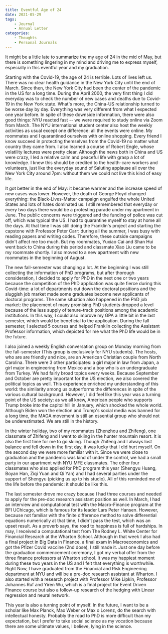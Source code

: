 ```yaml
---
title: Eventful Age of 24
date: 2021-05-29
tags:
	- Journal
	- Annual Letter
categories: 
	- Thoughts
	- Personal Journals
---
```

It might be a little late to summarize the my age of 24 in the mid of May, but there is something lingering in my mind and driving me to express myself, especially in this eventful year and my graduation.

Starting with the Covid-19, the age of 24 is terrible. Lots of lives left us. There was no clear health guidance in the New York City until the end of March. Since then, the New York City had been the center of the pandemic in the US for a long time.  During the April 2000, the very first thing I did everyday was to check the number of new cases and deaths due to Covid-19 in the New York state. What's more, the China-US relationship turned to be worse day by day. Everything was very different from what I expected one year before. In spite of these downside information, there were also good things: NYU reacted fast -- we were required to study online via Zoom from March. The NYU international student center also host the weekly activities as usual except one difference: all the events were online. My roommates and I quarantined ourselves with online shopping. Every friend I know succeed in protecting themselves from the Covid-19 no matter what country they came from. I also learned a course of Robert Engle, whose volatility lectures were pretty clear. Although the news both in China and US were crazy, I led a relative calm and peaceful life with grasp a lot of knowledge. I knew this should be credited to the health-care workers and volunteers, just like the everyday sound of Saluting applause all over the New York City around 7pm: without them we could not live this kind of easy life.  

It got better in the end of May: it became warmer and the increase speed of new cases was lower. However, the death of George Floyd changed everything: the Black-Lives-Matter campaign engulfed the whole United States and lots of hates dominated us. I still remembered that everyday or every two days there would be a protesting parade under my apartment in June. The public concerns were triggered and the funding of police was cut off, which was typical the US. I  had to quarantine myself to stay at home all the days. At that time I was still doing the Franklin's project and starting the capstone with Professor Peter Carr: during all the summer, I was busy with reading papers and writing codes. Therefore, these outside campaigns didn't affect me too much. But my roommates, Yuxiao Cai and Shan Hui went back to China during this period and classmate Xiao Liu came to be my roommate shortly. I also moved to a new apartment with new roommates in the beginning of August. 

The new fall-semester was changing a lot. At the beginning I was still collecting the information of PhD programs, but after thorough consideration, I decided to apply for PhD in the next one or two years because the competition of the PhD application was quite fierce during this Covid-time: a lot of departments cut down the doctoral positions and the sluggish job market made some graduates become new applicants of doctoral programs. The same situation also happened in the PhD job market: the placement of many promising PhD students dropped a level because of the less supply of tenure-track positions among the academic institutions. In this way, I could also improve my GPA a little bit in the last semester, which would be beneficial to the application. During the fall semester, I selected 5 courses and helped Franklin collecting the Assistant Professor information, which depicted  for me what the PhD life would be in the future. 

I also joined a weekly English conversation group on Monday morning from the fall-semester (This group is exclusively for NYU students). The hosts, who are are friendly and nice, are an American Christian couple from North Carolina.  There were 3 other participates: a girl major in law from Japan, a girl major in engineering from Mexico and a boy who is an undergraduate from Turkey. We had fairly broad topics every weeks. Because September and October are pretty important for the US election, we also covered the political topics as well. This experience enriched my understanding of this world: the similarity among us outperforms the differences in spite of the various cultural background. However, I did feel like this year was a turning point of the US society: as we all knew, American people who supports Trump broke into the capitol hill in January, which shocked the whole world. Although Biden won the election and Trump's social media was banned for a long time, the MAGA movement is still an essential group who should not be underestimated. We are still in the history.

In the winter holiday, two of my roommates (Zhenzhou and Zhifeng), one classmate of Zhifeng and I went to skiing in the hunter mountain resort. It is also the first time for me to go skiing. Though Zhifeng and I always lost balance and fell down in the first day, it was lucky that I did hurt myself. On the second day we were more familiar with it. Since we were close to graduation and the pandemic was kind of under the control, we had a small party in our apartment with NYU MFE classmates. The other four classmates who also applied for PhD program this year (Shengyu Huang, Boyan Han, Ziqi Yuan and Qi Yan) and I had several parties under the support of Shengyu (picking us up to his studio). All of this reminded me of the life before the pandemic: it should be like this.

The last semester drove me crazy because I had three courses and needed to apply for the pre-doc research assistant position as well. In March, I had an interview and computational test with the Macro-Finance program at the BFI UChicago, which is famous for its leader Lars Peter Hansen. However, because not familiar with the finite difference method to solve differential equations numerically at that time, I didn't pass the test, which was an upset result. As a proverb says, the road to happiness is full of hardships.  In may, I received a computational test from The Rodney L. White Center for Financial Research at the Wharton School. Although in that week I also had a final project in Big Data in Finance, a final exam in Macroeconomics and got the Pfizer Covid vaccine (2nd dose), I still made it. Just one day before the graduation commencement ceremony, I got my verbal offer from the three finance professors at Wharton school. It was my happiest moment during these two years in the US and I felt that everything is worthwhile.  Right Now, I have graduated from the Financial and Risk Engineering department at NYU and will be a pre-doc research assistant at Wharton. I also started with a research project with Professor Mike Lipkin, Professor Johannes Ruf and Yiren Wu, which is a final project for Event Driven Finance course but also a follow-up research of the hedging with Linear regression and neural network.

This year is also a turning point of myself. In the future, I want to be a scholar like Max Planck, Max Weber or Max o Lorenz, do the search with intellectual honesty. Probably the road to PhD is more difficult than my expectation, but I prefer to take social science as my vocation because there are some ultimate values, I believe, lying in the science.
